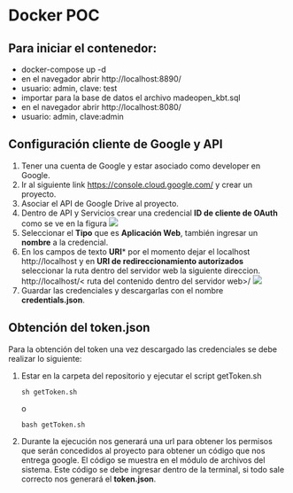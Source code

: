 # Docker POC

## Para iniciar el contenedor:

- docker-compose up -d
- en el navegador abrir http://localhost:8890/
- usuario: admin, clave: test
- importar para la base de datos el archivo madeopen_kbt.sql
- en el navegador abrir http://localhost:8080/
- usuario: admin, clave:admin

## Configuración cliente de Google y API

1. Tener una cuenta de Google y estar asociado como developer en Google.
2. Ir al siguiente link https://console.cloud.google.com/ y crear un proyecto.
3. Asociar el API de Google Drive al proyecto.
4. Dentro de API y Servicios crear una credencial **ID de cliente de OAuth** como se ve en la figura 
![](https://imgur.com/PY9xPKU.png)
5. Seleccionar el **Tipo** que es **Aplicación Web**, también ingresar un **nombre** a la credencial.
6. En los campos de texto **URI*** por el momento dejar el localhost http://localhost y en **URI de redireccionamiento autorizados** seleccionar la ruta dentro del servidor web la siguiente direccion. http://localhost/< ruta del contenido dentro del servidor web>/
![](https://imgur.com/JANXM2V.png)
7. Guardar las credenciales y descargarlas con el nombre **credentials.json**.

## Obtención del token.json

Para la obtención del token una vez descargado las credenciales se debe realizar lo siguiente: 
1. Estar en la carpeta del repositorio y ejecutar el script getToken.sh
    ``` 
    sh getToken.sh  
    ```
    o
    ```
    bash getToken.sh
    ``` 
2. Durante la ejecución nos generará una url para obtener los permisos que serán concedidos al proyecto para obtener un código que nos entrega google. El código se muestra en el módulo de archivos del sistema. Este código se debe ingresar dentro de la terminal, si todo sale correcto nos generará el **token.json**.
